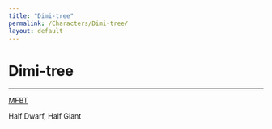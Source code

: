 ```yaml
---
title: "Dimi-tree"
permalink: /Characters/Dimi-tree/
layout: default
---
```

# Dimi-tree
---
[MFBT](../../_Lexicon/MFBT.md)

Half Dwarf, Half Giant